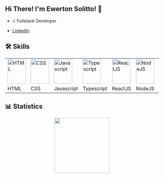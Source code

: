 ## Hi There! I'm Ewerton Solitto! 👋

- 🔥 Fullstack Developer

-  [LinkedIn](https://www.linkedin.com/in/ewerton-solitto/)


## 🛠️ Skills

<table align='center'>
  <tr>
    <td><img alt="HTML" width="60em" height="80em" src="https://cdn.jsdelivr.net/gh/devicons/devicon/icons/html5/html5-original.svg" /></td>
    <td><img alt="CSS" width="60em" height="80em" src="https://cdn.jsdelivr.net/gh/devicons/devicon/icons/css3/css3-original.svg" /></td>
    <td><img alt="Javascript" width="60em" height="80em" src="https://cdn.jsdelivr.net/gh/devicons/devicon/icons/javascript/javascript-plain.svg" /></td>
    <td><img alt="Typescript" width="60em" height="80em" src="https://cdn.jsdelivr.net/gh/devicons/devicon/icons/typescript/typescript-original.svg" /></td>
    <td><img alt="ReactJS" width="60em" height="80em" src="https://cdn.jsdelivr.net/gh/devicons/devicon/icons/react/react-original.svg" /></td>
    <td> <img alt="NodeJS" width="60em" height="80em" src="https://cdn.jsdelivr.net/gh/devicons/devicon/icons/nodejs/nodejs-original.svg" /></td>
    <td><img alt="TailwindCSS" width="60em" height="80em" src="https://cdn.jsdelivr.net/gh/devicons/devicon/icons/tailwindcss/tailwindcss-plain.svg" /></td>
    <td><img alt="Sass" width="60em" height="80em" src="https://cdn.jsdelivr.net/gh/devicons/devicon/icons/sass/sass-original.svg" /></td>
    <td><img alt="Bootstrap" width="60em" height="80em" src="https://cdn.jsdelivr.net/gh/devicons/devicon/icons/bootstrap/bootstrap-original.svg" /></td>
    <td><img alt="Graphql" width="60em" height="80em" src="https://cdn.jsdelivr.net/gh/devicons/devicon/icons/graphql/graphql-plain.svg" /></td>
    <td><img alt="MongoDB" width="60em" height="80em" src="https://cdn.jsdelivr.net/gh/devicons/devicon/icons/mongodb/mongodb-original.svg" /></td>
  </tr>
  <tr>
    <td>HTML</td>
    <td>CSS</td>
    <td>Javascript</td>
    <td>Typescript</td>
    <td>ReactJS</td>
    <td>NodeJS</td>
    <td>TailwindCSS</td>
    <td>Sass</td>
    <td>Bootstrap</td>
    <td>GraphQL</td>
    <td>MongoDB</td>
  </tr>
</table>

## 📊 Statistics

<p align='center'>
  <a href="https://github.com/EwertonSolitto">
  <img height='180em' src="https://github-readme-stats.vercel.app/api/top-langs/?username=EwertonSolitto&show_icons=true&bg_color=207AAC,272D3F,0F1621,&langs_count=10&hide=Shell,Javascript&layout=compact&hide_border=true&text_color=7FADEB&title_color=207AAC"/>
  </a>
</p>
